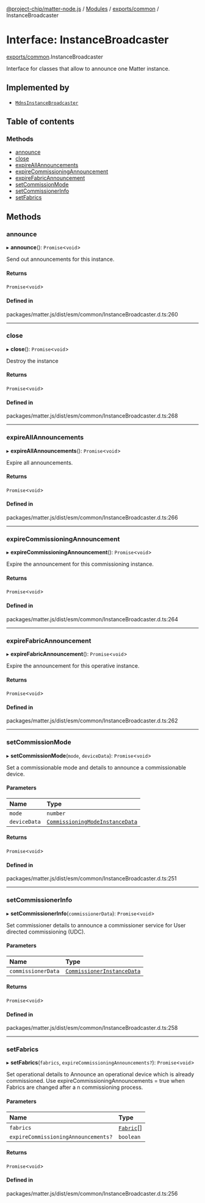 [@project-chip/matter-node.js](../README.md) / [Modules](../modules.md) / [exports/common](../modules/exports_common.md) / InstanceBroadcaster

# Interface: InstanceBroadcaster

[exports/common](../modules/exports_common.md).InstanceBroadcaster

Interface for classes that allow to announce one Matter instance.

## Implemented by

- [`MdnsInstanceBroadcaster`](../classes/exports_mdns._internal_.MdnsInstanceBroadcaster.md)

## Table of contents

### Methods

- [announce](exports_common.InstanceBroadcaster.md#announce)
- [close](exports_common.InstanceBroadcaster.md#close)
- [expireAllAnnouncements](exports_common.InstanceBroadcaster.md#expireallannouncements)
- [expireCommissioningAnnouncement](exports_common.InstanceBroadcaster.md#expirecommissioningannouncement)
- [expireFabricAnnouncement](exports_common.InstanceBroadcaster.md#expirefabricannouncement)
- [setCommissionMode](exports_common.InstanceBroadcaster.md#setcommissionmode)
- [setCommissionerInfo](exports_common.InstanceBroadcaster.md#setcommissionerinfo)
- [setFabrics](exports_common.InstanceBroadcaster.md#setfabrics)

## Methods

### announce

▸ **announce**(): `Promise`\<`void`\>

Send out announcements for this instance.

#### Returns

`Promise`\<`void`\>

#### Defined in

packages/matter.js/dist/esm/common/InstanceBroadcaster.d.ts:260

___

### close

▸ **close**(): `Promise`\<`void`\>

Destroy the instance

#### Returns

`Promise`\<`void`\>

#### Defined in

packages/matter.js/dist/esm/common/InstanceBroadcaster.d.ts:268

___

### expireAllAnnouncements

▸ **expireAllAnnouncements**(): `Promise`\<`void`\>

Expire all announcements.

#### Returns

`Promise`\<`void`\>

#### Defined in

packages/matter.js/dist/esm/common/InstanceBroadcaster.d.ts:266

___

### expireCommissioningAnnouncement

▸ **expireCommissioningAnnouncement**(): `Promise`\<`void`\>

Expire the announcement for this commissioning instance.

#### Returns

`Promise`\<`void`\>

#### Defined in

packages/matter.js/dist/esm/common/InstanceBroadcaster.d.ts:264

___

### expireFabricAnnouncement

▸ **expireFabricAnnouncement**(): `Promise`\<`void`\>

Expire the announcement for this operative instance.

#### Returns

`Promise`\<`void`\>

#### Defined in

packages/matter.js/dist/esm/common/InstanceBroadcaster.d.ts:262

___

### setCommissionMode

▸ **setCommissionMode**(`mode`, `deviceData`): `Promise`\<`void`\>

Set a commissionable mode and details to announce a commissionable device.

#### Parameters

| Name | Type |
| :------ | :------ |
| `mode` | `number` |
| `deviceData` | [`CommissioningModeInstanceData`](exports_common.CommissioningModeInstanceData.md) |

#### Returns

`Promise`\<`void`\>

#### Defined in

packages/matter.js/dist/esm/common/InstanceBroadcaster.d.ts:251

___

### setCommissionerInfo

▸ **setCommissionerInfo**(`commissionerData`): `Promise`\<`void`\>

Set commissioner details to announce a commissioner service for User directed commissioning (UDC).

#### Parameters

| Name | Type |
| :------ | :------ |
| `commissionerData` | [`CommissionerInstanceData`](../modules/exports_common.md#commissionerinstancedata) |

#### Returns

`Promise`\<`void`\>

#### Defined in

packages/matter.js/dist/esm/common/InstanceBroadcaster.d.ts:258

___

### setFabrics

▸ **setFabrics**(`fabrics`, `expireCommissioningAnnouncements?`): `Promise`\<`void`\>

Set operational details to Announce an operational device which is already commissioned.
Use expireCommissioningAnnouncements = true when Fabrics are changed after a n commissioning process.

#### Parameters

| Name | Type |
| :------ | :------ |
| `fabrics` | [`Fabric`](../classes/exports_fabric.Fabric.md)[] |
| `expireCommissioningAnnouncements?` | `boolean` |

#### Returns

`Promise`\<`void`\>

#### Defined in

packages/matter.js/dist/esm/common/InstanceBroadcaster.d.ts:256

